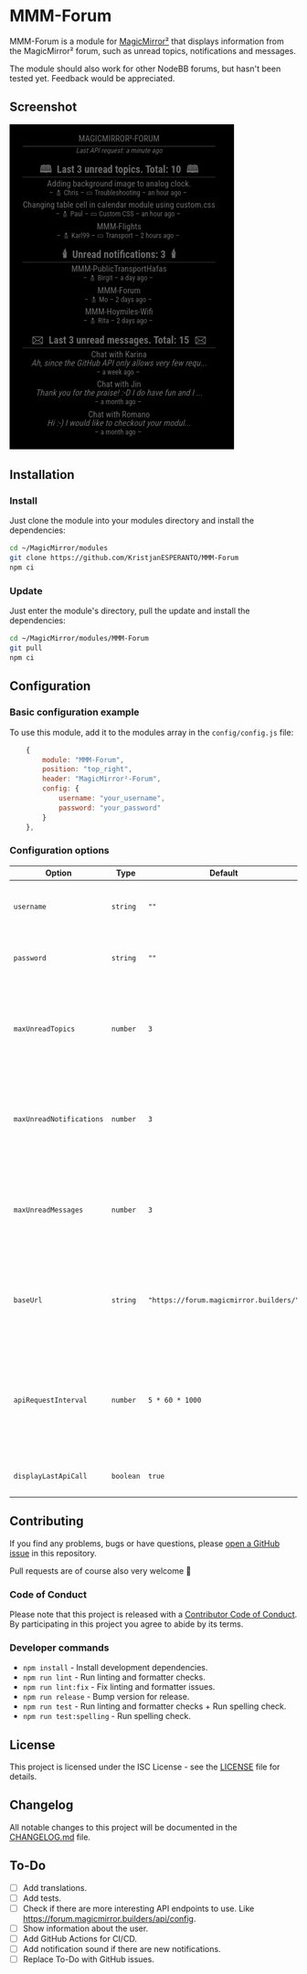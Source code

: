 # MMM-Forum

MMM-Forum is a module for [MagicMirror²][mm] that displays information from the MagicMirror² forum, such as unread topics, notifications and messages.

The module should also work for other NodeBB forums, but hasn't been tested yet. Feedback would be appreciated.

## Screenshot

![Example of MMM-Forum](./screenshot.png)

## Installation

### Install

Just clone the module into your modules directory and install the dependencies:

```bash
cd ~/MagicMirror/modules
git clone https://github.com/KristjanESPERANTO/MMM-Forum
npm ci
```

### Update

Just enter the module's directory, pull the update and install the dependencies:

```bash
cd ~/MagicMirror/modules/MMM-Forum
git pull
npm ci
```

## Configuration

### Basic configuration example

To use this module, add it to the modules array in the `config/config.js` file:

```js
    {
        module: "MMM-Forum",
        position: "top_right",
        header: "MagicMirror²-Forum",
        config: {
            username: "your_username",
            password: "your_password"
        }
    },
```

### Configuration options

| Option                   | Type      | Default                                 | Description                                                                                                                 |
| ------------------------ | --------- | --------------------------------------- | --------------------------------------------------------------------------------------------------------------------------- |
| `username`               | `string`  | `""`                                    | **Required**<br>Your username for the forum.                                                                                |
| `password`               | `string`  | `""`                                    | **Required**<br>Your password for the forum.                                                                                |
| `maxUnreadTopics`        | `number`  | `3`                                     | **Optional**<br>Set max entries of the unread topics list set to `0` if you don't want that list.                           |
| `maxUnreadNotifications` | `number`  | `3`                                     | **Optional**<br>Set max entries of the unread notifications list - set to `0` if you don't want that list.                  |
| `maxUnreadMessages`      | `number`  | `3`                                     | **Optional**<br>Set max entries of the unread messages list - set to `0` if you don't want that list.                       |
| `baseUrl`                | `string`  | `"https://forum.magicmirror.builders/"` | **Optional**<br>The base URL of the forum. You may could use another forum, but it is not tested.                           |
| `apiRequestInterval`     | `number`  | `5 * 60 * 1000`                         | **Optional**<br>Interval in milliseconds to request the API. Default is 5 minutes - minimum is 3 minutes (`3 * 60 * 1000`). |
| `displayLastApiCall`     | `boolean` | `true`                                  | **Optional**<br>Display the time of the last API call.                                                                      |

## Contributing

If you find any problems, bugs or have questions, please [open a GitHub issue](https://github.com/KristjanESPERANTO/MMM-Forum/issues) in this repository.

Pull requests are of course also very welcome 🙂

### Code of Conduct

Please note that this project is released with a [Contributor Code of Conduct](CODE_OF_CONDUCT.md). By participating in this project you agree to abide by its terms.

### Developer commands

- `npm install` - Install development dependencies.
- `npm run lint` - Run linting and formatter checks.
- `npm run lint:fix` - Fix linting and formatter issues.
- `npm run release` - Bump version for release.
- `npm run test` - Run linting and formatter checks + Run spelling check.
- `npm run test:spelling` - Run spelling check.

## License

This project is licensed under the ISC License - see the [LICENSE](./LICENSE.md) file for details.

## Changelog

All notable changes to this project will be documented in the [CHANGELOG.md](./CHANGELOG.md) file.

## To-Do

- [ ] Add translations.
- [ ] Add tests.
- [ ] Check if there are more interesting API endpoints to use. Like <https://forum.magicmirror.builders/api/config>.
- [ ] Show information about the user.
- [ ] Add GitHub Actions for CI/CD.
- [ ] Add notification sound if there are new notifications.
- [ ] Replace To-Do with GitHub issues.

[mm]: https://github.com/MagicMirrorOrg/MagicMirror
